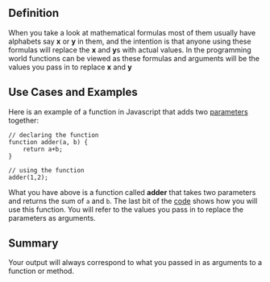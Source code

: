 ## Definition

When you take a look at mathematical formulas most of them usually have alphabets say **x** or **y** in them, and the intention is that anyone using these formulas will replace the **x** and **y**s with actual values. In the programming world functions can be viewed as these formulas and arguments will be the values you pass in to replace **x** and **y**


## Use Cases and Examples

Here is an example of a function in Javascript that adds two [parameters](parameter.md) together:

```
// declaring the function
function adder(a, b) {
    return a+b;
}

// using the function
adder(1,2);
```

What you have above is a function called **adder** that takes two parameters and returns the sum of `a` and `b`. The last bit of the [code](code.md) shows how you will use this function. 
You will refer to the values you pass in to replace the parameters as arguments.

## Summary

Your output will always correspond to what you passed in as arguments to a function or method.
